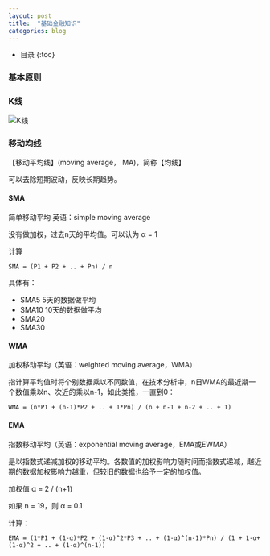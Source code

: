```yaml
---
layout: post
title:  "基础金融知识"
categories: blog
---
```


* 目录
{:toc}

### 基本原则


### K线

![K线](http://images.anhuinews.com/articleimage/200203/1017451262137.gif)


### 移动均线

【移动平均线】(moving average， MA)，简称【均线】

可以去除短期波动，反映长期趋势。

#### SMA

简单移动平均 英语：simple moving average

没有做加权，过去n天的平均值。可以认为 α = 1

计算

    SMA = (P1 + P2 + .. + Pn) / n 

具体有：

- SMA5 5天的数据做平均
- SMA10 10天的数据做平均
- SMA20
- SMA30

#### WMA

加权移动平均（英语：weighted moving average，WMA）

指计算平均值时将个别数据乘以不同数值，在技术分析中，n日WMA的最近期一个数值乘以n、次近的乘以n-1，如此类推，一直到0：

    WMA = (n*P1 + (n-1)*P2 + .. + 1*Pn) / (n + n-1 + n-2 + .. + 1)

#### EMA

指数移动平均（英语：exponential moving average，EMA或EWMA）

是以指数式递减加权的移动平均。各数值的加权影响力随时间而指数式递减，越近期的数据加权影响力越重，但较旧的数据也给予一定的加权值。

加权值 α = 2 / (n+1)  

如果 n = 19，则 α = 0.1

计算：

    EMA = (1*P1 + (1-α)*P2 + (1-α)^2*P3 + .. + (1-α)^(n-1)*Pn) / (1 + 1-α+ (1-α)^2 + .. + (1-α)^(n-1)) 

